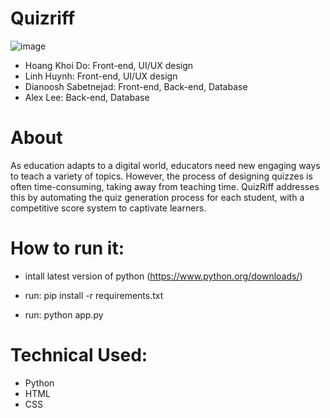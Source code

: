 # Quizriff
![image](https://github.com/Ben2104/DeAnzaHack2023/assets/103481356/7d1a90d5-8102-4032-bca0-e00055842ec6)
* Hoang Khoi Do: Front-end, UI/UX design
* Linh Huynh: Front-end, UI/UX design
* Dianoosh Sabetnejad: Front-end, Back-end, Database
* Alex Lee: Back-end, Database 
  
# About
As education adapts to a digital world, educators need new engaging ways to teach a variety of topics. However, the process of designing quizzes is often time-consuming, taking away from teaching time. QuizRiff addresses this by automating the quiz generation process for each student, with a competitive score system to captivate learners.
# How to run it:
* intall latest version of python (https://www.python.org/downloads/)

* run:  pip install -r requirements.txt

* run: python app.py

#  Technical Used:  
* Python
* HTML
* CSS 
